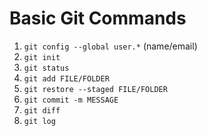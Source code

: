 # Basic Git Commands

1. `git config --global user.*` (name/email)
2. `git init`
3. `git status`
4. `git add FILE/FOLDER`
5. `git restore --staged FILE/FOLDER`
6. `git commit -m MESSAGE`
7. `git diff`
8. `git log`
